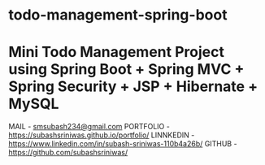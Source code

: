 # todo-management-spring-boot


# Mini Todo Management Project using Spring Boot + Spring MVC + Spring Security + JSP + Hibernate + MySQL

MAIL 	  - smsubash234@gmail.com
PORTFOLIO - https://subashsriniwas.github.io/portfolio/
LINNKEDIN - https://www.linkedin.com/in/subash-sriniwas-110b4a26b/
GITHUB	  - https://github.com/subashsriniwas/